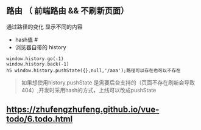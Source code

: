 ## 路由 （ 前端路由 && 不刷新页面）
通过路径的变化 显示不同的内容

- hash值 #
- 浏览器自带的 history

```
window.history.go(-1)
window.history.back(-1)
h5 window.history.pushState({},null,'/aaa');路径可以存在也可以不存在
```

> 如果想使用history.pushState 是需要后台支持的（页面不存在刷新会导致404）,开发时采用hash的方式，上线可以改成pushState


## https://zhufengzhufeng.github.io/vue-todo/6.todo.html

